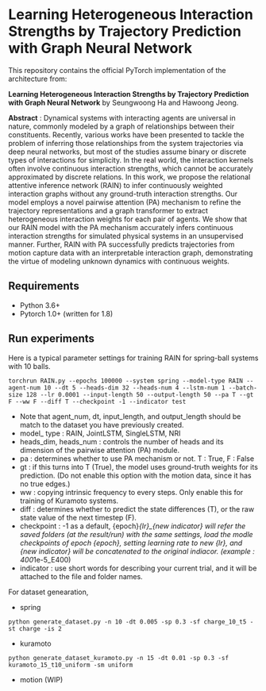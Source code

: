 # Learning Heterogeneous Interaction Strengths by Trajectory Prediction with Graph Neural Network

This repository contains the official PyTorch implementation of the architecture from:

**Learning Heterogeneous Interaction Strengths by Trajectory Prediction with Graph Neural Network**
by Seungwoong Ha and Hawoong Jeong.

**Abstract** : Dynamical systems with interacting agents are universal in nature, commonly modeled by a graph of relationships between their constituents. Recently, various works have been presented to tackle the problem of inferring those relationships from the system trajectories via deep neural networks, but most of the studies assume binary or discrete types of interactions for simplicity. In the real world, the interaction kernels often involve continuous interaction strengths, which cannot be accurately approximated by discrete relations. In this work, we propose the relational attentive inference network (RAIN) to infer continuously weighted interaction graphs without any ground-truth interaction strengths. Our model employs a novel pairwise attention (PA) mechanism to refine the trajectory representations and a graph transformer to extract heterogeneous interaction weights for each pair of agents. We show that our RAIN model with the PA mechanism accurately infers continuous interaction strengths for simulated physical systems in an unsupervised manner. Further, RAIN with PA successfully predicts trajectories from motion capture data with an interpretable interaction graph, demonstrating the virtue of modeling unknown dynamics with continuous weights.

## Requirements
- Python 3.6+
- Pytorch 1.0+ (written for 1.8)

## Run experiments
Here is a typical parameter settings for training RAIN for spring-ball systems with 10 balls.
```
torchrun RAIN.py --epochs 100000 --system spring --model-type RAIN --agent-num 10 --dt 5 --heads-dim 32 --heads-num 4 --lstm-num 1 --batch-size 128 --lr 0.0001 --input-length 50 --output-length 50 --pa T --gt F --ww F --diff T --checkpoint -1 --indicator test 
```

* Note that agent_num, dt, input_length, and output_length should be match to the dataset you have previously created.
* model_ type : RAIN, JointLSTM, SingleLSTM, NRI
* heads_dim, heads_num : controls the number of heads and its dimension of the pairwise attention (PA) module.
* pa : determines whether to use PA mechanism or not. T : True, F : False
* gt : if this turns into T (True), the model uses ground-truth weights for its prediction. (Do not enable this option with the motion data, since it has no true edges.)
* ww : copying intrinsic frequency to every steps. Only enable this for training of Kuramoto systems.
* diff : determines whether to predict the state differences (T), or the raw state value of the next timestep (F).
* checkpoint : -1 as a default, {epoch}*{lr}_{new indicator} will refer the saved folders (at the result/run) with the same settings, load the modle checkpoints of epoch {epoch}, setting learning rate to new {lr}, and {new indicator} will be concatenated to the original indiacor. (example : 400*1e-5_E400)
* indicator : use short words for describing your current trial, and it will be attached to the file and folder names.

For dataset genearation,
* spring
```
python generate_dataset.py -n 10 -dt 0.005 -sp 0.3 -sf charge_10_t5 -st charge -is 2
```
* kuramoto
```
python generate_dataset_kuramoto.py -n 15 -dt 0.01 -sp 0.3 -sf kuramoto_15_t10_uniform -sm uniform
```
* motion 
(WIP)

